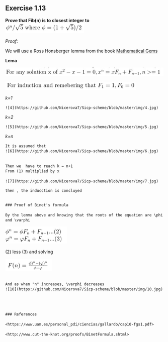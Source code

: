 ## Exercise 1.13

__Prove that Fib(n) is to closest integer to__
![1](https://github.com/Nicerova7/Sicp-scheme/blob/master/img/1.jpg)


_Proof_: 

We will use a Ross Honsberger lemma from the book [Mathematical Gems](https://www.amazon.com/exec/obidos/ISBN=0883853019/ctksoftwareincA/)

__Lema__

![2](https://github.com/Nicerova7/Sicp-scheme/blob/master/img/2.jpg)

![3](https://github.com/Nicerova7/Sicp-scheme/blob/master/img/3.jpg)

_k=1_
```
![4](https://github.com/Nicerova7/Sicp-scheme/blob/master/img/4.jpg)
```

_k=2_
```
![5](https://github.com/Nicerova7/Sicp-scheme/blob/master/img/5.jpg)
```
_k=n_
```	
It is assumed that
![6](https://github.com/Nicerova7/Sicp-scheme/blob/master/img/6.jpg)


Then we  have to reach k = n+1
From (1) multiplied by x

![7](https://github.com/Nicerova7/Sicp-scheme/blob/master/img/7.jpg)

```	
	then , the inducction is concluyed
```

### Proof of Binet's formula

By the lemma above and knowing that the roots of the equation are \phi and \varphi 

```
![8](https://github.com/Nicerova7/Sicp-scheme/blob/master/img/8.jpg)

(2) less (3) and solving

![9](https://github.com/Nicerova7/Sicp-scheme/blob/master/img/9.jpg)
```

And as when "n" increases, \varphi decreases
![10](https://github.com/Nicerova7/Sicp-scheme/blob/master/img/10.jpg)

	
	

### References

<https://www.uam.es/personal_pdi/ciencias/gallardo/cap10-fgs1.pdf>

<http://www.cut-the-knot.org/proofs/BinetFormula.shtml>
	

	




